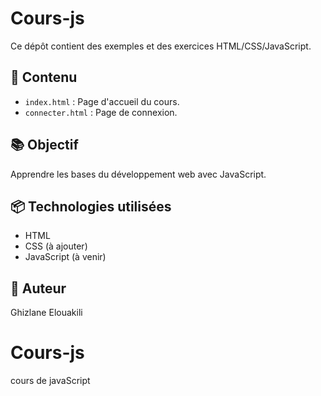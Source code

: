 # Cours-js

Ce dépôt contient des exemples et des exercices HTML/CSS/JavaScript.

## 🔧 Contenu

- `index.html` : Page d'accueil du cours.
- `connecter.html` : Page de connexion.

## 📚 Objectif

Apprendre les bases du développement web avec JavaScript.

## 📦 Technologies utilisées

- HTML
- CSS (à ajouter)
- JavaScript (à venir)

## 🚀 Auteur

Ghizlane Elouakili
# Cours-js
cours de javaScript
